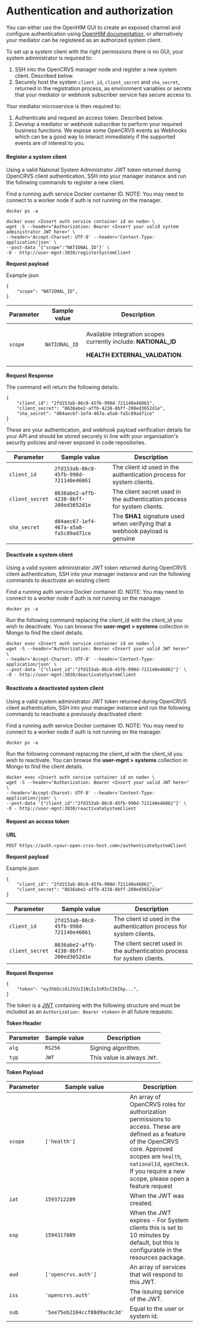 # Authentication and authorization

You can either use the OpenHIM GUI to create an exposed channel and configure authentication using [OpenHIM documentation](http://openhim.org/docs/configuration/authentication), or alternatively your mediator can be registered as an authorized system client.

To set up a system client with the right permissions there is no GUI, your system administrator is required to:

1. SSH into the OpenCRVS manager node and register a new system client. Described below.
2. Securely host the system `client_id`, `client_secret` and `sha_secret`, returned in the registration process, as environment variables or secrets that your mediator or webhook subscriber service has secure access to.

Your mediator microservice is then required to:

1. Authenticate and request an access token. Described below.
2. Develop a mediator or webhook subscriber to perform your required business functions. We expose some OpenCRVS events as Webhooks which can be a good way to interact immediately if the supported events are of interest to you.

#### Register a system client

Using a valid National System Administrator JWT token returned during OpenCRVS client authentication, SSH into your manager instance and run the following commands to register a new client.

Find a running auth service Docker container ID. NOTE: You may need to connect to a worker node if auth is not running on the manager.

```
docker ps -a
```

```
docker exec <Insert auth service container id on node> \
wget -S --header="Authorization: Bearer <Insert your valid system administrator JWT here>" \
--header='Accept-Charset: UTF-8' --header='Content-Type: application/json' \
--post-data ‘{"scope":"NATIONAL_ID"}' \
-O - http://user-mgnt:3030/registerSystemClient
```

**Request payload**

Example json

```
{
    "scope": "NATIONAL_ID",
}
```

| Parameter | Sample value  | Description                                                                                                                                               |
| --------- | ------------- | --------------------------------------------------------------------------------------------------------------------------------------------------------- |
| `scope`   | `NATIONAL_ID` | <p>Available integration scopes currently include: <strong>NATIONAL_ID</strong> </p><p><strong>HEALTH</strong>  <strong>EXTERNAL_VALIDATION</strong>.</p> |

**Request Response**

The command will return the following details:

```
{
    "client_id": "2fd153ab-86c8-45fb-990d-721140e46061",
    "client_secret": "8636abe2-affb-4238-8bff-200ed3652d1e",
    "sha_secret": "d04aec67-1ef4-467a-a5a8-fa5c89ad71ce"
}
```

These are your authentication, and webhook payload verification details for your API and should be stored securely in line with your organisation's security policies and never exposed in code repositories.

| Parameter       | Sample value                           | Description                                                                  |
| --------------- | -------------------------------------- | ---------------------------------------------------------------------------- |
| `client_id`     | `2fd153ab-86c8-45fb-990d-721140e46061` | The client id used in the authentication process for system clients.         |
| `client_secret` | `8636abe2-affb-4238-8bff-200ed3652d1e` | The client secret used in the authentication process for system clients.     |
| `sha_secret`    | `d04aec67-1ef4-467a-a5a8-fa5c89ad71ce` | The **SHA1** signature used when verifying that a webhook payload is genuine |

#### Deactivate a system client

Using a valid system administrator JWT token returned during OpenCRVS client authentication, SSH into your manager instance and run the following commands to deactivate an existing client:

Find a running auth service Docker container ID. NOTE: You may need to connect to a worker node if auth is not running on the manager.

```
docker ps -a
```

Run the following command replacing the client\_id with the client\_id you wish to deactivate. You can browse the **user-mgnt > systems** collection in Mongo to find the client details.

```
docker exec <Insert auth service container id on node> \
wget -S --header="Authorization: Bearer <Insert your valid JWT here>" \
--header='Accept-Charset: UTF-8' --header='Content-Type: application/json' \
--post-data '{"client_id":"2fd153ab-86c8-45fb-990d-721140e46061"}' \
-O - http://user-mgnt:3030/deactivateSystemClient
```

#### Reactivate a deactivated system client

Using a valid system administrator JWT token returned during OpenCRVS client authentication, SSH into your manager instance and run the following commands to reactivate a previously deactivated client:

Find a running auth service Docker container ID. NOTE: You may need to connect to a worker node if auth is not running on the manager.

```
docker ps -a
```

Run the following command replacing the client\_id with the client\_id you wish to reactivate. You can browse the **user-mgnt > systems** collection in Mongo to find the client details.

```
docker exec <Insert auth service container id on node> \
wget -S --header="Authorization: Bearer <Insert your valid JWT here>" \
--header='Accept-Charset: UTF-8' --header='Content-Type: application/json' \
--post-data '{"client_id":"2fd153ab-86c8-45fb-990d-721140e46061"}' \
-O - http://user-mgnt:3030/reactivateSystemClient
```

#### Request an access token

**URL**

```
POST https://auth.<your-open-crvs-host.com>/authenticateSystemClient
```

**Request payload**

Example json

```
{
    "client_id": "2fd153ab-86c8-45fb-990d-721140e46061",
    "client_secret": "8636abe2-affb-4238-8bff-200ed3652d1e"
}
```

| Parameter       | Sample value                           | Description                                                              |
| --------------- | -------------------------------------- | ------------------------------------------------------------------------ |
| `client_id`     | `2fd153ab-86c8-45fb-990d-721140e46061` | The client id used in the authentication process for system clients.     |
| `client_secret` | `8636abe2-affb-4238-8bff-200ed3652d1e` | The client secret used in the authentication process for system clients. |

**Request Response**

```
{
    "token": "eyJhbGciOiJSUzI1NiIsInR5cCI6Ikp...",
}
```

The token is a [JWT](https://jwt.io/) containing with the following structure and must be included as an `Authorization: Bearer <token>` in all future requests:

**Token Header**

| Parameter | Sample value | Description                 |
| --------- | ------------ | --------------------------- |
| `alg`     | `RS256`      | Signing algorithm.          |
| `typ`     | `JWT`        | This value is always `JWT`. |

**Token Payload**

| Parameter | Sample value                 | Description                                                                                                                                                                                                                                |
| --------- | ---------------------------- | ------------------------------------------------------------------------------------------------------------------------------------------------------------------------------------------------------------------------------------------ |
| `scope`   | `['health']`                 | An array of OpenCRVS roles for authorization permissions to access. These are defined as a feature of the OpenCRVS core. Approved scopes are `health`, `nationalId`, `ageCheck`. If you require a new scope, please open a feature request |
| `iat`     | `1593712289`                 | When the JWT was created.                                                                                                                                                                                                                  |
| `exp`     | `1594317089`                 | When the JWT expires - For System clients this is set to 10 minutes by default, but this is configurable in the resources package.                                                                                                         |
| `aud`     | `['opencrvs.auth']`          | An array of services that will respond to this JWT.                                                                                                                                                                                        |
| `iss`     | `'opencrvs.auth'`            | The issuing service of the JWT.                                                                                                                                                                                                            |
| `sub`     | `'5ee75eb2104ccf88d9ac0c3d'` | Equal to the user or system id.                                                                                                                                                                                                            |
